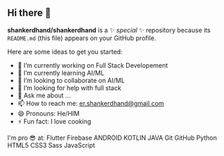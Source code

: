 ## Hi there 👋


**shankerdhand/shankerdhand** is a ✨ _special_ ✨ repository because its `README.md` (this file) appears on your GitHub profile.

Here are some ideas to get you started:

- 🔭 I’m currently working on Full Stack Developement
- 🌱 I’m currently learning AI/ML
- 👯 I’m looking to collaborate on AI/ML
- 🤔 I’m looking for help with full stack
- 💬 Ask me about ...
- 📫 How to reach me: er.shankerdhand@gmail.com
- 😄 Pronouns: He/HIM
- ⚡ Fun fact: I love cooking

I'm pro 😎 at:
Flutter Firebase ANDROID KOTLIN JAVA Git GitHub Python HTML5 CSS3 Sass JavaScript



